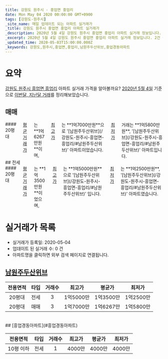 ```yaml
---
title: 강원도 원주시 - 흥업면 흥업리
date: Mon May 04 2020 00:00:00 GMT+0900
tags: [강원도-원주시]
_site_name: 매일 업데이트 되는 아파트 실거래가
_title: 강원도 원주시 흥업면 흥업리 아파트 실거래가
_description: 2020년 5월 4일 강원도 원주시 흥업면 흥업리 아파트 실거래 정보입니다. 2건 아파트 정보가 있습니다.
_excerpt: 2020년 5월 4일 강원도 원주시 흥업면 흥업리 아파트 실거래 정보입니다. 2건 아파트 정보가 있습니다.
_updated_time: 2020-05-03T15:00:00.000Z
_keywords: 강원도,원주시,흥업면,흥업리,남원주두산위브,흥업경동아파트
---
```





# 요약
<ins>강원도 원주시 흥업면 흥업리</ins> 아파트 실거래 가격을 알아볼까요? <ins>2020년 5월 4일</ins> 기준으로 <ins>이번달, 지난달 거래</ins>를 정리해보았습니다.

## 매매
<div class="container">
<div class="twelve columns" markdown="1">
#### 20평대
<ins>평균 거래가</ins>는 **1억6267만원**이며, <ins>최고가</ins>는 **1억7000만원**으로 '[남원주두산위브](/강원도-원주시-흥업면-흥업리/#남원주두산위브)' 아파트이었습니다. <ins>최저가</ins> 거래는 **1억5800만원**, '[남원주두산위브](/강원도-원주시-흥업면-흥업리/#남원주두산위브)' 아파트입니다.
</div>
</div>
## 전세
<div class="container">
<div class="twelve columns" markdown="1">
#### 20평대
<ins>평균 거래가</ins>는 **1억3500만원**이었으며, <ins>최고가</ins>는 **1억5000만원**으로 '[남원주두산위브](/강원도-원주시-흥업면-흥업리/#남원주두산위브)' 입니다. <ins>최저가</ins>는 **1억2500만원**, '[남원주두산위브](/강원도-원주시-흥업면-흥업리/#남원주두산위브)' 아파트였습니다.
</div>
</div>



# 실거래가 목록
- 실거래가 등록일: 2020-05-04
- 업데이트 된 실거래 수: 0 건
- 아파트명을 클릭하면 외부 검색 페이지로 연결됩니다.

## [남원주두산위브](#남원주두산위브)

|전용면적|타입|거래수|최고가|평균가|최저가|
|:---:|:---:|:---:|:---:|:---:|:---:|
|20평대|<span class="deal-type-2">전세</span>|3|1억5000만|1억3500만|1억2500만|
|20평대|<span class="deal-type-1">매매</span>|3|1억7000만|1억6267만|1억5800만|

<br/>
## [흥업경동아파트](#흥업경동아파트)

|전용면적|타입|거래수|최고가|평균가|최저가|
|:---:|:---:|:---:|:---:|:---:|:---:|
|10평 이하|<span class="deal-type-2">전세</span>|1|4000만|4000만|4000만|

<br/>



